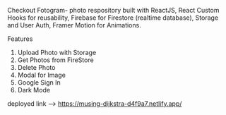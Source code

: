 Checkout Fotogram-  photo respository built with ReactJS, React Custom Hooks for reusability, Firebase for Firestore (realtime database), Storage and User Auth, Framer Motion for Animations.

Features 
1. Upload Photo with Storage
2. Get Photos from FireStore
3. Delete Photo
4. Modal for Image
5. Google Sign In
6. Dark Mode 

deployed link --> https://musing-dijkstra-d4f9a7.netlify.app/
